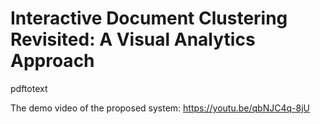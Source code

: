 # Interactive Document Clustering Revisited: A Visual Analytics Approach

pdftotext

The demo video of the proposed system:
https://youtu.be/qbNJC4q-8jU
